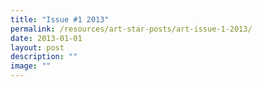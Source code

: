 ```yaml
---
title: "Issue #1 2013"
permalink: /resources/art-star-posts/art-issue-1-2013/
date: 2013-01-01
layout: post
description: ""
image: ""
---
```


